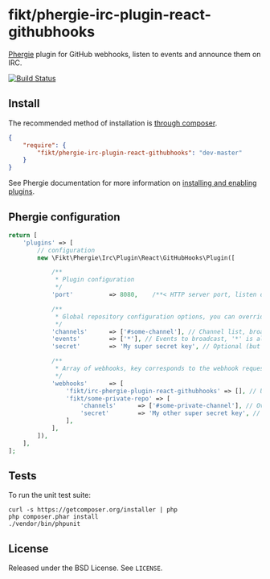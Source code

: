 # fikt/phergie-irc-plugin-react-githubhooks

[Phergie](http://github.com/phergie/phergie-irc-bot-react/) plugin for GitHub webhooks, listen to events and announce them on IRC.

[![Build Status](https://secure.travis-ci.org/fikt/phergie-irc-plugin-react-githubhooks.png?branch=master)](http://travis-ci.org/fikt/phergie-irc-plugin-react-githubhooks)

## Install

The recommended method of installation is [through composer](http://getcomposer.org).

```JSON
{
    "require": {
        "fikt/phergie-irc-plugin-react-githubhooks": "dev-master"
    }
}
```

See Phergie documentation for more information on
[installing and enabling plugins](https://github.com/phergie/phergie-irc-bot-react/wiki/Usage#plugins).

## Phergie configuration

```php
return [
    'plugins' => [
        // configuration
        new \Fikt\Phergie\Irc\Plugin\React\GitHubHooks\Plugin([

            /**
             * Plugin configuration
             */
            'port'          => 8080,    /**< HTTP server port, listen on this port for Github webhooks */

            /**
             * Global repository configuration options, you can override all of these for each repository
             */
            'channels'      => ['#some-channel'], // Channel list, broadcast events to these channels
            'events'        => ['*'], // Events to broadcast, '*' is all events.
            'secret'        => 'My super secret key', // Optional (but recommended) secret key, used to verify the message is actually from GitHub

            /**
             * Array of webhooks, key corresponds to the webhook request path
             */
            'webhooks'      => [
                'fikt/irc-phergie-plugin-react-githubhooks' => [], // Use global configuration
                'fikt/some-private-repo' => [
                    'channels'      => ['#some-private-channel'], // Override global configuration
                    'secret'        => 'My other super secret key', // Override global configuration
                ],
            ],
        ]),
    ],
];
```

## Tests

To run the unit test suite:

```
curl -s https://getcomposer.org/installer | php
php composer.phar install
./vendor/bin/phpunit
```

## License

Released under the BSD License. See `LICENSE`.
